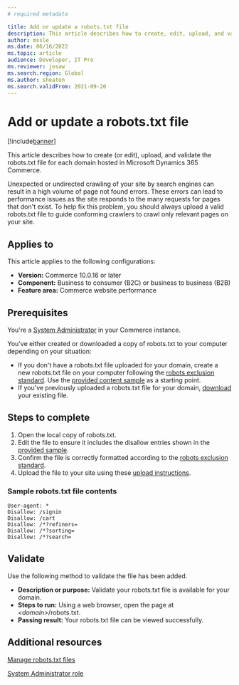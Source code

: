 ```yaml
---
# required metadata

title: Add or update a robots.txt file
description: This article describes how to create, edit, upload, and validate the robots.txt file for each domain hosted in Microsoft Dynamics 365 Commerce.
author: mssle
ms.date: 06/16/2022
ms.topic: article
audience: Developer, IT Pro
ms.reviewer: josaw
ms.search.region: Global
ms.author: sheaton
ms.search.validFrom: 2021-09-20
---
```


# Add or update a robots.txt file

[!include[banner](../includes/banner.md)]

This article describes how to create (or edit), upload, and validate the robots.txt file for each domain hosted in Microsoft Dynamics 365 Commerce. 

Unexpected or undirected crawling of your site by search engines can result in a high volume of page not found errors. These errors can lead to performance issues as the site responds to the many requests for pages that don't exist. To help fix this problem, you should always upload a valid robots.txt file to guide conforming crawlers to crawl only relevant pages on your site. 

## Applies to

This article applies to the following configurations:

- **Version:** Commerce 10.0.16 or later
- **Component:** Business to consumer (B2C) or business to business (B2B)
- **Feature area:** Commerce website performance

## Prerequisites

You're a [System Administrator](../manage-ecommerce-users-roles.md#system-administrator-role) in your Commerce instance.

You've either created or downloaded a copy of robots.txt to your computer depending on your situation: 
- If you don't have a robots.txt file uploaded for your domain, create a new robots.txt file on your computer following the [robots exclusion standard](https://www.robotstxt.org/orig.html). Use the [provided content sample](#sample-robotstxt-file-contents) as a starting point. 
- If you've previously uploaded a robots.txt file for your domain, [download](../manage-robots-txt-files.md#download-a-robotstxt-file) your existing file. 

## Steps to complete

1. Open the local copy of robots.txt. 
1. Edit the file to ensure it includes the disallow entries shown in the [provided sample](#sample-robotstxt-file-contents). 
1. Confirm the file is correctly formatted according to the [robots exclusion standard](https://www.robotstxt.org/orig.html).
1. Upload the file to your site using these [upload instructions](../manage-robots-txt-files.md#upload-a-robotstxt-file).

### Sample robots.txt file contents 
```Plaintext
User-agent: *
Disallow: /signin
Disallow: /cart
Disallow: /*?refiners=
Disallow: /*?sorting=
Disallow: /*?search=
```

## Validate

Use the following method to validate the file has been added.

- **Description or purpose:** Validate your robots.txt file is available for your domain.
- **Steps to run:** Using a web browser, open the page at *&lt;domain&gt;*/robots.txt.
- **Passing result:** Your robots.txt file can be viewed successfully.

## Additional resources

[Manage robots.txt files](../manage-robots-txt-files.md)

[System Administrator role](../manage-ecommerce-users-roles.md#system-administrator-role)

